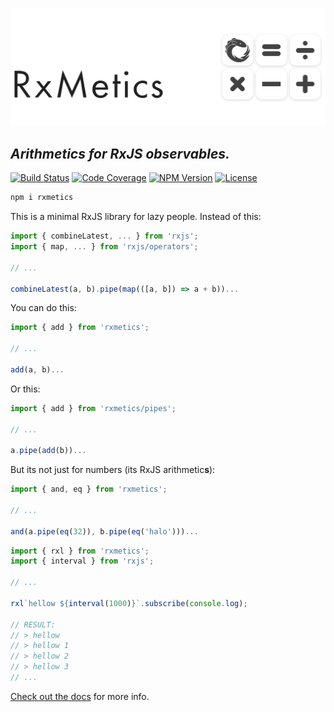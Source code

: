 ![banner](banner.svg)

## _Arithmetics for RxJS observables._

[![Build Status](https://badgen.net/travis/loreanvictor/rxmetics?label=build&cache=300&icon=travis)](https://travis-ci.org/loreanvictor/rxmetics)
[![Code Coverage](https://badgen.net/codecov/c/github/loreanvictor/rxmetics?cache=300&icon=codecov)](https://codecov.io/gh/loreanvictor/rxmetics)
[![NPM Version](https://badgen.net/npm/v/rxmetics?cache=300&icon=npm)](https://www.npmjs.com/package/rxmetics)
[![License](https://badgen.net/github/license/loreanvictor/rxmetics?icon=github)](LICENSE)

```bash
npm i rxmetics
```

This is a minimal RxJS library for lazy people. Instead of this:

```ts
import { combineLatest, ... } from 'rxjs';
import { map, ... } from 'rxjs/operators';

// ...

combineLatest(a, b).pipe(map(([a, b]) => a + b))...
```

You can do this:

```ts
import { add } from 'rxmetics';

// ...

add(a, b)...
```

Or this:

```ts
import { add } from 'rxmetics/pipes';

// ...

a.pipe(add(b))...
```

But its not just for numbers (its RxJS arithmetic**s**):

```ts
import { and, eq } from 'rxmetics';

// ...

and(a.pipe(eq(32)), b.pipe(eq('halo')))...
```

```ts
import { rxl } from 'rxmetics';
import { interval } from 'rxjs';

// ...

rxl`hellow ${interval(1000)}`.subscribe(console.log);

// RESULT:
// > hellow
// > hellow 1
// > hellow 2
// > hellow 3
// ...
```

[Check out the docs](https://loreanvictor.github.io/rxmetics) for more info.
